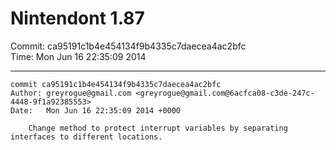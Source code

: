 # Nintendont 1.87
Commit: ca95191c1b4e454134f9b4335c7daecea4ac2bfc  
Time: Mon Jun 16 22:35:09 2014   

-----

```
commit ca95191c1b4e454134f9b4335c7daecea4ac2bfc
Author: greyrogue@gmail.com <greyrogue@gmail.com@6acfca08-c3de-247c-4448-9f1a92385553>
Date:   Mon Jun 16 22:35:09 2014 +0000

    Change method to protect interrupt variables by separating interfaces to different locations.
```
